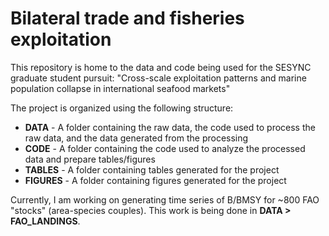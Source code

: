 # Bilateral trade and fisheries exploitation

This repository is home to the data and code being used for the SESYNC graduate student pursuit: "Cross-scale exploitation patterns and marine population collapse in international seafood markets"

The project is organized using the following structure:

- **DATA** - A folder containing the raw data, the code used to process the raw data, and the data generated from the processing
- **CODE** - A folder containing the code used to analyze the processed data and prepare tables/figures
- **TABLES** - A folder containing tables generated for the project
- **FIGURES** - A folder containing figures generated for the project

Currently, I am working on generating time series of B/BMSY for ~800 FAO "stocks" (area-species couples). This work is being done in **DATA > FAO_LANDINGS**.
